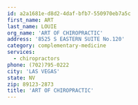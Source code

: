 ```yaml
---
id: a2a1681e-d8d2-4daf-bfb7-550970eb7a5c
first_name: ART
last_name: LOUIE
org_name: 'ART OF CHIROPRACTIC'
address: '8525 S EASTERN SUITE No.120'
category: complementary-medicine
services:
  - chiropractors
phone: (702)795-0222
city: 'LAS VEGAS'
state: NV
zip: 89123-2873
title: 'ART OF CHIROPRACTIC'
---
```


